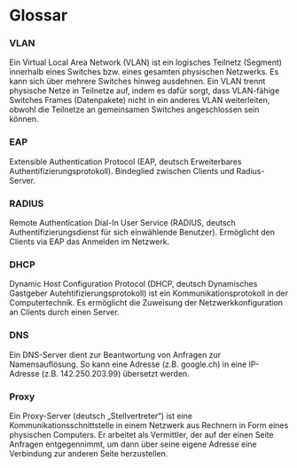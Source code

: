 # Glossar

### VLAN
Ein Virtual Local Area Network (VLAN) ist ein logisches Teilnetz (Segment) innerhalb eines Switches bzw. eines gesamten physischen Netzwerks. Es kann sich über mehrere Switches hinweg ausdehnen. Ein VLAN trennt physische Netze in Teilnetze auf, indem es dafür sorgt, dass VLAN-fähige Switches Frames (Datenpakete) nicht in ein anderes VLAN weiterleiten, obwohl die Teilnetze an gemeinsamen Switches angeschlossen sein können.

### EAP
Extensible Authentication Protocol (EAP, deutsch Erweiterbares Authentifizierungsprotokoll). Bindeglied zwischen Clients und Radius-Server.

### RADIUS
Remote Authentication Dial-In User Service (RADIUS, deutsch Authentifizierungsdienst für sich einwählende Benutzer). Ermöglicht den Clients via EAP das Anmelden im Netzwerk.

### DHCP
Dynamic Host Configuration Protocol (DHCP, deutsch Dynamisches Gastgeber Autehtifizierungsprotokoll) ist ein Kommunikationsprotokoll in der Computertechnik. Es ermöglicht die Zuweisung der Netzwerkkonfiguration an Clients durch einen Server.

### DNS
Ein DNS-Server dient zur Beantwortung von Anfragen zur Namensauflösung. So kann eine Adresse (z.B. google.ch) in eine IP-Adresse (z.B. 142.250.203.99) übersetzt werden.

### Proxy
Ein Proxy-Server (deutsch „Stellvertreter“) ist eine Kommunikationsschnittstelle in einem Netzwerk aus Rechnern in Form eines physischen Computers. Er arbeitet als Vermittler, der auf der einen Seite Anfragen entgegennimmt, um dann über seine eigene Adresse eine Verbindung zur anderen Seite herzustellen.
